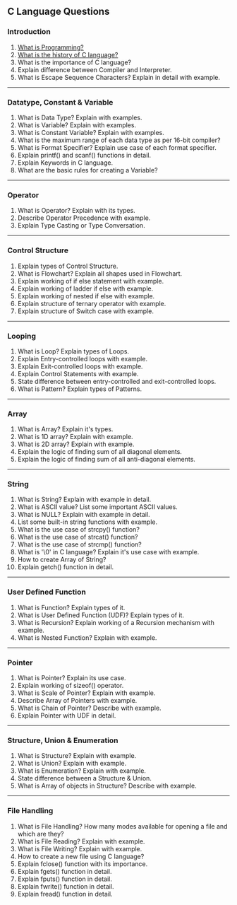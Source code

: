 ## C Language Questions

### Introduction
1. [What is Programming?](https://medium.com/@milankathiriya/what-is-programming-fe7a0dc39a7a)
2. [What is the history of C language?](https://medium.com/@milankathiriya/the-history-of-the-c-language-b9deb0155bf0)
3. What is the importance of C language?
4. Explain difference between Compiler and Interpreter.
5. What is Escape Sequence Characters? Explain in detail with example.

---

### Datatype, Constant & Variable
1. What is Data Type? Explain with examples.
2. What is Variable? Explain with examples.
3. What is Constant Variable? Explain with examples.
4. What is the maximum range of each data type as per 16-bit compiler?
5. What is Format Specifier? Explain use case of each format specifier.
6. Explain printf() and scanf() functions in detail.
7. Explain Keywords in C language.
8. What are the basic rules for creating a Variable?

---

### Operator
1. What is Operator? Explain with its types.
2. Describe Operator Precedence with example.
3. Explain Type Casting or Type Conversation.

---

### Control Structure
1. Explain types of Control Structure.
2. What is Flowchart? Explain all shapes used in Flowchart.
3. Explain working of if else statement with example.
4. Explain working of ladder if else with example.
5. Explain working of nested if else with example.
6. Explain structure of ternary operator with example.
7. Explain structure of Switch case with example.

---

### Looping
1. What is Loop? Explain types of Loops.
2. Explain Entry-controlled loops with example.
3. Explain Exit-controlled loops with example.
4. Explain Control Statements with example.
5. State difference between entry-controlled and exit-controlled loops.
6. What is Pattern? Explain types of Patterns.

---

### Array
1. What is Array? Explain it's types.
2. What is 1D array? Explain with example.
3. What is 2D array? Explain with example.
4. Explain the logic of finding sum of all diagonal elements.
5. Explain the logic of finding sum of all anti-diagonal elements.

---

### String
1. What is String? Explain with example in detail.
2. What is ASCII value? List some important ASCII values.
3. What is NULL? Explain with example in detail.
4. List some built-in string functions with example.
5. What is the use case of strcpy() function?
6. What is the use case of strcat() function?
7. What is the use case of strcmp() function?
8. What is '\0' in C language? Explain it's use case with example.
9. How to create Array of String?
10. Explain getch() function in detail.

---

### User Defined Function
1. What is Function? Explain types of it.
2. What is User Defined Function (UDF)? Explain types of it.
3. What is Recursion? Explain working of a Recursion mechanism with example.
4. What is Nested Function? Explain with example.

---

### Pointer
1. What is Pointer? Explain its use case.
2. Explain working of sizeof() operator.
3. What is Scale of Pointer? Explain with example.
4. Describe Array of Pointers with example.
5. What is Chain of Pointer? Describe with example.
6. Explain Pointer with UDF in detail.

---

### Structure, Union & Enumeration
1. What is Structure? Explain with example.
2. What is Union? Explain with example.
3. What is Enumeration? Explain with example.
4. State difference between a Structure & Union.
5. What is Array of objects in Structure? Describe with example.

---

### File Handling
1. What is File Handling? How many modes available for opening a file and which are they?
2. What is File Reading? Explain with example.
3. What is File Writing? Explain with example.
4. How to create a new file using C language?
5. Explain fclose() function with its importance.
6. Explain fgets() function in detail.
7. Explain fputs() function in detail.
8. Explain fwrite() function in detail.
9. Explain fread() function in detail.
